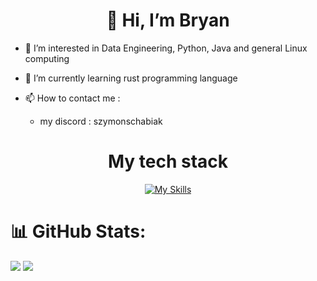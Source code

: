 <!---
bryaneaton/bryaneaton is a ✨ special ✨ repository because its `README.md` (this file) appears on your GitHub profile.
You can click the Preview link to take a look at your changes.
--->
<h1 align="center"> 👋 Hi, I’m Bryan</h2>

- 👀 I’m interested in Data Engineering, Python, Java and general Linux computing
 
- 🌱 I’m currently learning rust programming language
 
- 📫 How to contact me :
  - my discord : szymonschabiak

  
<h1 align="center">My tech stack</h2>


<p align="center">
  <a href="https://skillicons.dev">
    <img src="https://skillicons.dev/icons?i=linux,arch,vim,bash,rust,github,git&theme=dark" alt="My Skills" />
  </a>
</p>


# 📊 GitHub Stats:
[![](https://github-readme-stats.vercel.app/api?username=bryaneaton&show_icons=true&theme=github_dark)](https://github.com/ygweygyigyigyigerig/github-readme-stats)
![](https://nirzak-streak-stats.vercel.app/?user=bryaneaton&theme=github-dark-blue&hide_border=false)<br/>
